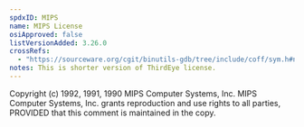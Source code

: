 ```yaml
---
spdxID: MIPS
name: MIPS License
osiApproved: false
listVersionAdded: 3.26.0
crossRefs: 
  - "https://sourceware.org/cgit/binutils-gdb/tree/include/coff/sym.h#n11"
notes: This is shorter version of ThirdEye license.
---
```


Copyright (c) 1992, 1991, 1990 MIPS Computer Systems, Inc. MIPS Computer Systems, Inc. grants reproduction and use rights to all parties, PROVIDED that this comment is maintained in the copy.
